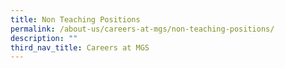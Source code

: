 ```yaml
---
title: Non Teaching Positions
permalink: /about-us/careers-at-mgs/non-teaching-positions/
description: ""
third_nav_title: Careers at MGS
---
```

